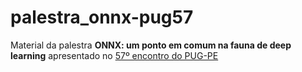 # palestra_onnx-pug57

Material da palestra **ONNX: um ponto em comum na fauna de deep learning** apresentado no [57º encontro do PUG-PE](http://www.pug.pe/LVII/)
